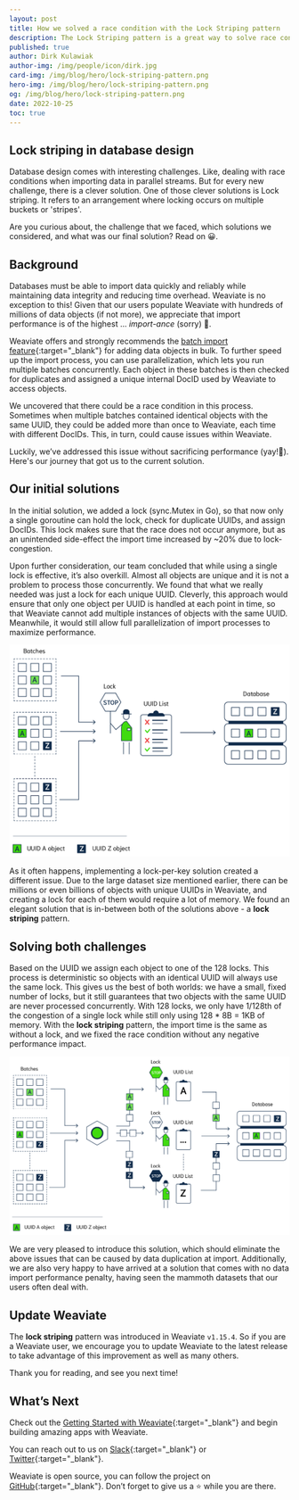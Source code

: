 ```yaml
---
layout: post
title: How we solved a race condition with the Lock Striping pattern
description: The Lock Striping pattern is a great way to solve race conditions - for example, when dealing with concurrent batch imports containing objects with the same UUID - without sacrificing performance.
published: true
author: Dirk Kulawiak
author-img: /img/people/icon/dirk.jpg
card-img: /img/blog/hero/lock-striping-pattern.png
hero-img: /img/blog/hero/lock-striping-pattern.png
og: /img/blog/hero/lock-striping-pattern.png
date: 2022-10-25
toc: true
---
```

## Lock striping in database design
Database design comes with interesting challenges. Like, dealing with race conditions when importing data in parallel streams. But for every new challenge, there is a clever solution. One of those clever solutions is Lock striping. It refers to an arrangement where locking occurs on multiple buckets or 'stripes'. 

Are you curious about, the challenge that we faced, which solutions we considered, and what was our final solution? Read on 😀.

## Background
Databases must be able to import data quickly and reliably while maintaining data integrity and reducing time overhead. Weaviate is no exception to this! Given that our users populate Weaviate with hundreds of millions of data objects (if not more), we appreciate that import performance is of the highest ... *import-ance* (sorry) 🥁.

Weaviate offers and strongly recommends the [batch import feature](/developers/weaviate/current/getting-started/import.html#importing){:target="_blank"} for adding data objects in bulk. To further speed up the import process, you can use parallelization, which lets you run multiple batches concurrently. Each object in these batches is then checked for duplicates and assigned a unique internal DocID used by Weaviate to access objects.

We uncovered that there could be a race condition in this process. Sometimes when multiple batches contained identical objects with the same UUID, they could be added more than once to Weaviate, each time with different DocIDs. This, in turn, could cause issues within Weaviate.

Luckily, we’ve addressed this issue without sacrificing performance (yay!🥳). Here's our journey that got us to the current solution.

## Our initial solutions
In the initial solution, we added a lock (sync.Mutex in Go), so that now only a single goroutine can hold the lock, check for duplicate UUIDs, and assign DocIDs. This lock makes sure that the race does not occur anymore, but as an unintended side-effect the import time increased by ~20% due to lock-congestion.

Upon further consideration, our team concluded that while using a single lock is effective, it’s also overkill. Almost all objects are unique and it is not a problem to process those concurrently. We found that what we really needed was just a lock for each unique UUID. Cleverly, this approach would ensure that only one object per UUID is handled at each point in time, so that Weaviate cannot add multiple instances of objects with the same UUID. Meanwhile, it would still allow full parallelization of import processes to maximize performance.

![Single-lock solution](/img/blog/lock-striping-pattern/single-lock-solution.png)

As it often happens, implementing a lock-per-key solution created a different issue. Due to the large dataset size mentioned earlier, there can be millions or even billions of objects with unique UUIDs in Weaviate, and creating a lock for each of them would require a lot of memory. We found an elegant solution that is in-between both of the solutions above - a **lock striping** pattern.

## Solving both challenges
Based on the UUID we assign each object to one of the 128 locks. This process is deterministic so objects with an identical UUID will always use the same lock. This gives us the best of both worlds: we have a small, fixed number of locks, but it still guarantees that two objects with the same UUID are never processed concurrently. With 128 locks, we only have 1/128th of the congestion of a single lock while still only using 128 * 8B = 1KB of memory. With the **lock striping** pattern, the import time is the same as without a lock, and we fixed the race condition without any negative performance impact.

![lock striping solution](/img/blog/lock-striping-pattern/lock-striping-solution.png)

We are very pleased to introduce this solution, which should eliminate the above issues that can be caused by data duplication at import. Additionally, we are also very happy to have arrived at a solution that comes with no data import performance penalty, having seen the mammoth datasets that our users often deal with.

## Update Weaviate
The **lock striping** pattern was introduced in Weaviate `v1.15.4`. So if you are a Weaviate user, we encourage you to update Weaviate to the latest release to take advantage of this improvement as well as many others.

Thank you for reading, and see you next time!

## What’s Next
Check out the [Getting Started with Weaviate](https://weaviate.io/developers/weaviate/current/getting-started/index.html){:target="_blank"} and begin building amazing apps with Weaviate.

You can reach out to us on [Slack](https://join.slack.com/t/weaviate/shared_invite/zt-goaoifjr-o8FuVz9b1HLzhlUfyfddhw){:target="_blank"} or [Twitter](https://twitter.com/weaviate_io){:target="_blank"}.

Weaviate is open source, you can follow the project on [GitHub](https://github.com/semi-technologies/weaviate){:target="_blank"}. Don’t forget to give us a ⭐️ while you are there.
